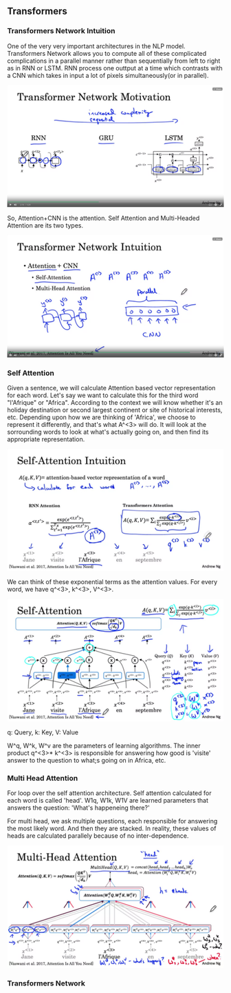 ## Transformers

### Transformers Network Intuition

One of the very very important architectures in the NLP model.
Transformers Network allows you to compute all of these complicated complications in a parallel manner rather than sequentially from left to right as in RNN or LSTM.
RNN process one outtput at a time which contrasts with a CNN which takes in input a lot of pixels simultaneously(or in parallel). 

![t1](https://github.com/sharvaree1921/Audio_Controlled_Drone/blob/main/Images/Screenshot%20from%202021-06-27%2016-55-47.png)

So, Attention+CNN is the attention. Self Attention and Multi-Headed Attention are its two types.

![t2](https://github.com/sharvaree1921/Audio_Controlled_Drone/blob/main/Images/Screenshot%20from%202021-06-27%2017-01-16.png)


### Self Attention

Given a sentence, we will calculate Attention based vector representation for each word. Let's say we want to calculate this for the third word "l'Afrique" or "Africa". According to the context we will know whether it's an holiday destination or second largest continent or site of historical interests, etc. Depending upon how we are thinking of 'Africa', we choose to represent it differently, and that's what A^<3> will do. It will look at the sorrounding words to look at what's actually going on, and then find its appropriate representation.

![s1](https://github.com/sharvaree1921/Audio_Controlled_Drone/blob/main/Images/Screenshot%20from%202021-06-28%2007-11-49.png)

We can think of these exponential terms as the attention values. For every word, we have q^<3>, k^<3>, V^<3>. 

![s2](https://github.com/sharvaree1921/Audio_Controlled_Drone/blob/main/Images/Screenshot%20from%202021-06-28%2007-33-39.png)

q: Query, k: Key, V: Value

W^q, W^k, W^v are the parameters of learning algorithms. The inner product q^<3>* k^<3> is responsible for answering how good is 'visite' answer to the question to what;s going on in Africa, etc.

### Multi Head Attention
For loop over the self attention architecture. Self attention calculated for each word is called 'head'.
W1q, W1k, W1V are learned parameters that answers the question: 'What's happeneing there?'

For multi head, we ask multiple questions, each responsible for answering the most likely word. And then they are stacked. In reality, these values of heads are calculated parallely because of no inter-dependence.

![m1](https://github.com/sharvaree1921/Audio_Controlled_Drone/blob/main/Images/Screenshot%20from%202021-06-28%2007-56-00.png)

### Transformers Network

